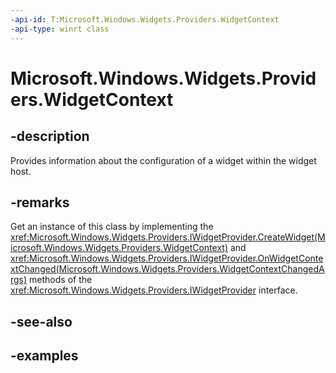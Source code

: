 ```yaml
---
-api-id: T:Microsoft.Windows.Widgets.Providers.WidgetContext
-api-type: winrt class
---
```


# Microsoft.Windows.Widgets.Providers.WidgetContext

<!--
public sealed class WidgetContext
-->


## -description

Provides information about the configuration of a widget within the widget host.

## -remarks

Get an instance of this class by implementing the <xref:Microsoft.Windows.Widgets.Providers.IWidgetProvider.CreateWidget(Microsoft.Windows.Widgets.Providers.WidgetContext)> and <xref:Microsoft.Windows.Widgets.Providers.IWidgetProvider.OnWidgetContextChanged(Microsoft.Windows.Widgets.Providers.WidgetContextChangedArgs)> methods of the <xref:Microsoft.Windows.Widgets.Providers.IWidgetProvider> interface.

## -see-also

## -examples


